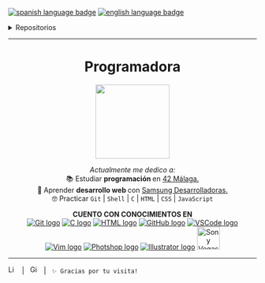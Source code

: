 <a href="https://github.com/RossattiSM/RossattiSM/blob/main/README.md"> <img src="https://img.shields.io/badge/lang-es-blue" alt="spanish language badge"></a> 
<a href="https://github.com/RossattiSM/RossattiSM/blob/main/README.en.md"> <img src="https://img.shields.io/badge/lang-en-blue" alt="english language badge"></a>

<details>
  
  <summary>Repositorios</summary>

<a href="https://github.com/RossattiSM/profile-readme-tutorial"> <code>profile-readme-tutorial</code> </a>: Tutorial básico para editar perfiles en Github. <br>
<a href="https://github.com/RossattiSM/42Cursus.Libft"> <code>Libft</code> </a>: Mi primer librería en C. <i> (en desarrollo) </i><br>
<a href="https://github.com/RossattiSM/42Piscine"> <code>42Piscine</code> </a>: Proyectos realizados en el C Piscine Bootcamp de 42 Málaga. <br>
<a href="https://github.com/RossattiSM/Samsung-Desarrolladoras"> <code>Samsung-Desarrolladoras</code> </a>: Proyectos y ejercicios realizados en Samsung Desarrolladoras. <i> (en desarrollo)  </i><br>

  
</details>

<hr>

<h1 align="center"> Programadora </h1>
<p align="center"><img src="https://media.giphy.com/media/xFkgeu7dhfgqqxJqmj/giphy.gif" length="150px" height="150px"></p>
<p align="center">
  <i> Actualmente me dedico a: </i> <br />
📚 Estudiar  <b> programación </b> en <a href="https://www.42malaga.com/"> 42 Málaga. </a> <br />
📖 Aprender <b> desarrollo web </b> con <a href="https://www.samsung.com/es/tecnologiaconproposito/samsung-desarrolladoras/"> Samsung Desarrolladoras. </a> <br />
🤓 Practicar <code>Git</code> | <code>Shell</code> | <code>C</code> | <code>HTML</code> | <code>CSS</code> | <code>JavaScript</code> <br />
</p>

<p align="center"> <b> CUENTO CON CONOCIMIENTOS EN </b> <br />
 <a href="https://git-scm.com/"><img src="https://skillicons.dev/icons?i=git" alt="Git logo" /></a>
<a href="https://www.w3schools.com/c/"><img src="https://skillicons.dev/icons?i=c" alt="C logo" /></a>
<a href="https://www.w3schools.com/html/default.asp"><img src="https://skillicons.dev/icons?i=html" alt="HTML logo" /></a>
<a href="https://github.com/"><img src="https://skillicons.dev/icons?i=github" alt="GitHub logo" /></a>
<a href="https://code.visualstudio.com/"><img src="https://skillicons.dev/icons?i=vscode" alt="VSCode logo" /></a>
<a href="https://www.vim.org/"><img src="https://skillicons.dev/icons?i=vim" alt="Vim logo" /></a>
<a href="https://www.adobe.com/es/products/photoshop.html"><img src="https://skillicons.dev/icons?i=ps" alt="Photshop logo" /></a>
<a href="https://www.adobe.com/es/products/illustrator.html"><img src="https://skillicons.dev/icons?i=ai" alt="Illustrator logo" /></a>
<a href="https://www.vegascreativesoftware.com/es/"><img src="https://i.pinimg.com/originals/e2/f1/4f/e2f14fd81ae695ebae159a8b0ef53fcd.png" alt="Sony Vegas logo" length="46px" width="46px" /></a>
</p>

<hr>
<a href="https://www.linkedin.com/in/rossattism/"><img src="https://skillicons.dev/icons?i=linkedin" alt="Linkedin Logo" style="width: 16px; height: 16px" /></a> &nbsp | &nbsp
<a href="https://github.com/RossattiSM"><img src="https://skillicons.dev/icons?i=github" alt="GitHub logo" style="width: 16px; height: 16px" /></a>  &nbsp | &nbsp <code>✨ Gracias por tu visita!</code> &nbsp 
